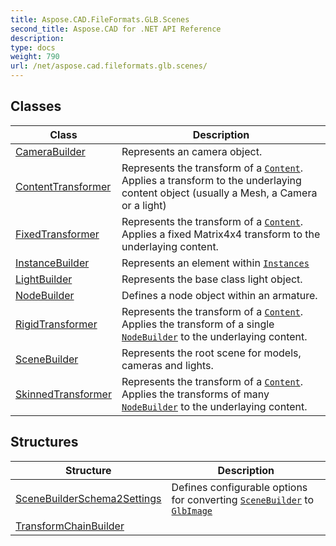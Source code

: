 ```yaml
---
title: Aspose.CAD.FileFormats.GLB.Scenes
second_title: Aspose.CAD for .NET API Reference
description: 
type: docs
weight: 790
url: /net/aspose.cad.fileformats.glb.scenes/
---
```



## Classes

| Class | Description |
| --- | --- |
| [CameraBuilder](./camerabuilder/) | Represents an camera object. |
| [ContentTransformer](./contenttransformer/) | Represents the transform of a [`Content`](../aspose.cad.fileformats.glb.scenes/instancebuilder/content/). Applies a transform to the underlaying content object (usually a Mesh, a Camera or a light) |
| [FixedTransformer](./fixedtransformer/) | Represents the transform of a [`Content`](../aspose.cad.fileformats.glb.scenes/instancebuilder/content/). Applies a fixed Matrix4x4 transform to the underlaying content. |
| [InstanceBuilder](./instancebuilder/) | Represents an element within [`Instances`](../aspose.cad.fileformats.glb.scenes/scenebuilder/instances/) |
| [LightBuilder](./lightbuilder/) | Represents the base class light object. |
| [NodeBuilder](./nodebuilder/) | Defines a node object within an armature. |
| [RigidTransformer](./rigidtransformer/) | Represents the transform of a [`Content`](../aspose.cad.fileformats.glb.scenes/instancebuilder/content/). Applies the transform of a single [`NodeBuilder`](../aspose.cad.fileformats.glb.scenes/nodebuilder/) to the underlaying content. |
| [SceneBuilder](./scenebuilder/) | Represents the root scene for models, cameras and lights. |
| [SkinnedTransformer](./skinnedtransformer/) | Represents the transform of a [`Content`](../aspose.cad.fileformats.glb.scenes/instancebuilder/content/). Applies the transforms of many [`NodeBuilder`](../aspose.cad.fileformats.glb.scenes/nodebuilder/) to the underlaying content. |
## Structures

| Structure | Description |
| --- | --- |
| [SceneBuilderSchema2Settings](./scenebuilderschema2settings/) | Defines configurable options for converting [`SceneBuilder`](../aspose.cad.fileformats.glb.scenes/scenebuilder/) to [`GlbImage`](../aspose.cad.fileformats.glb/glbimage/) |
| [TransformChainBuilder](./transformchainbuilder/) |  |


